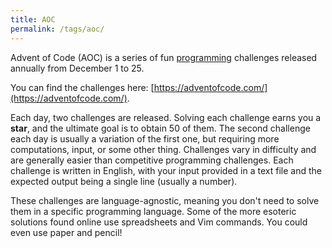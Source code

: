 ```yaml
---
title: AOC
permalink: /tags/aoc/
---
```


Advent of Code (AOC) is a series of fun [programming](/tags/programming) challenges released annually from December 1 to 25.

You can find the challenges here: [https://adventofcode.com/](https://adventofcode.com/).

Each day, two challenges are released. Solving each challenge earns you a **star**, and the ultimate goal is to obtain 50 of them. The second challenge each day is usually a variation of the first one, but requiring more computations, input, or some other thing. Challenges vary in difficulty and are generally easier than competitive programming challenges. Each challenge is written in English, with your input provided in a text file and the expected output being a single line (usually a number).

These challenges are language-agnostic, meaning you don't need to solve them in a specific programming language. Some of the more esoteric solutions found online use spreadsheets and Vim commands. You could even use paper and pencil!

